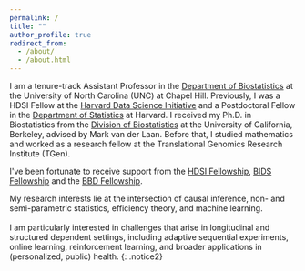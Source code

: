 ```yaml
---
permalink: /
title: ""
author_profile: true
redirect_from: 
  - /about/
  - /about.html
---
```


I am a tenure-track Assistant Professor in the [Department of Biostatistics](https://sph.unc.edu/bios/biostatistics/) at the University of North Carolina (UNC) at Chapel Hill. Previously, I was a HDSI Fellow at the [Harvard Data Science Initiative](https://datascience.harvard.edu/) and a Postdoctoral Fellow in the [Department of Statistics](https://statistics.fas.harvard.edu/) at Harvard. I received my Ph.D. in Biostatistics from the [Division of Biostatistics](https://publichealth.berkeley.edu/academics/biostatistics) at the University of California, Berkeley, advised by Mark van der Laan. Before that, I studied mathematics and worked as a research fellow at the Translational Genomics Research Institute (TGen).

<div class="spacer2"></div>

I've been fortunate to receive support from the [HDSI Fellowship](https://datascience.harvard.edu/), [BIDS Fellowship](https://bids.berkeley.edu/topics/fellowship-programs) and the [BBD Fellowship](https://ctml.berkeley.edu/biomedical-big-data-training-program-uc-berkeley). 

<div class="spacer"></div>


My research interests lie at the intersection of causal inference, non- and semi-parametric statistics, efficiency theory, and machine learning. \
\
I am particularly interested in challenges that arise in longitudinal and structured dependent settings, including adaptive sequential experiments, online learning, reinforcement learning, and broader applications in (personalized, public) health.
{: .notice2}
